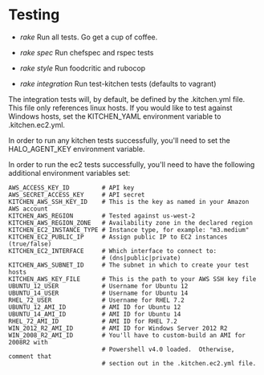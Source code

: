 # Testing

 - *rake* Run all tests.  Go get a cup of coffee.

 - *rake spec*   Run chefspec and rspec tests

 - *rake style*  Run foodcritic and rubocop

 - *rake integration* Run test-kitchen tests (defaults to vagrant)

The integration tests will, by default, be defined by the .kitchen.yml file.  
This file only references linux hosts.  If you would like to test against
Windows hosts, set the KITCHEN_YAML environment variable to .kitchen.ec2.yml.

In order to run any kitchen tests successfully, you'll need to set the
HALO_AGENT_KEY environment variable.

In order to run the ec2 tests successfully, you'll need to have the following
additional environment variables set:

    AWS_ACCESS_KEY_ID         # API key
    AWS_SECRET_ACCESS_KEY     # API secret
    KITCHEN_AWS_SSH_KEY_ID    # This is the key as named in your Amazon AWS account
    KITCHEN_AWS_REGION        # Tested against us-west-2
    KITCHEN_AWS_REGION_ZONE   # Availability zone in the declared region
    KITCHEN_EC2_INSTANCE_TYPE # Instance type, for example: "m3.medium"
    KITCHEN_EC2_PUBLIC_IP     # Assign public IP to EC2 instances (true/false)
    KITCHEN_EC2_INTERFACE     # Which interface to connect to:
                              # (dns|public|private)
    KITCHEN_AWS_SUBNET_ID     # The subnet in which to create your test hosts
    KITCHEN_AWS_KEY_FILE      # This is the path to your AWS SSH key file
    UBUNTU_12_USER            # Username for Ubuntu 12
    UBUNTU_14_USER            # Username for Ubuntu 14
    RHEL_72_USER              # Username for RHEL 7.2
    UBUNTU_12_AMI_ID          # AMI ID for Ubuntu 12
    UBUNTU_14_AMI_ID          # AMI ID for Ubuntu 14
    RHEL_72_AMI_ID            # AMI ID for RHEL 7.2
    WIN_2012_R2_AMI_ID        # AMI ID for Windows Server 2012 R2
    WIN_2008_R2_AMI_ID        # You'll have to custom-build an AMI for 2008R2 with
                              # Powershell v4.0 loaded.  Otherwise, comment that
                              # section out in the .kitchen.ec2.yml file.
